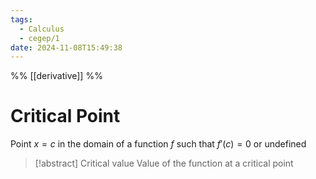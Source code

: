 ```yaml
---
tags:
  - Calculus
  - cegep/1
date: 2024-11-08T15:49:38
---
```


%% [[derivative]] %%

# Critical Point

Point $x = c$ in the domain of a function $f$ such that $f'(c) = 0$ or undefined

> [!abstract] Critical value
> Value of the function at a critical point
